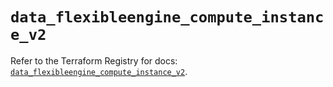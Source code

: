 # `data_flexibleengine_compute_instance_v2`

Refer to the Terraform Registry for docs: [`data_flexibleengine_compute_instance_v2`](https://registry.terraform.io/providers/flexibleenginecloud/flexibleengine/1.46.0/docs/data-sources/compute_instance_v2).
